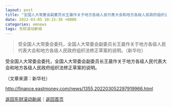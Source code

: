 ```yaml
---
layout: post
title: "全国人大常委会副委员长王晨作关于地方各级人民代表大会和地方各级人民政府组织法修正草案的说明"
date: 2022-03-05 10:15:38 +0800
categories: emnews
tags: 东财滚动新闻
---
```

> 受全国人大常委会委托，全国人大常委会副委员长王晨作关于地方各级人民代表大会和地方各级人民政府组织法修正草案的说明。（新华社）

<p>受全国人大常委会委托，全国人大常委会副委员长王晨作关于地方各级人民代表大会和地方各级人民政府组织法修正草案的说明。 </p><p class="em_media">（文章来源：新华社）</p>

<http://finance.eastmoney.com/news/1355,202203052297919966.html>

[返回东财滚动新闻](//finews.withounder.com/emnews/)｜[返回首页](//finews.withounder.com/)